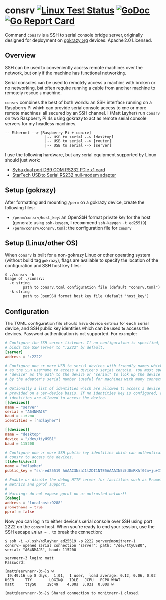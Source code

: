 # consrv [![Linux Test Status](https://github.com/mdlayher/consrv/workflows/Linux%20Test/badge.svg)](https://github.com/mdlayher/consrv/actions) [![GoDoc](https://godoc.org/github.com/mdlayher/consrv?status.svg)](https://godoc.org/github.com/mdlayher/consrv) [![Go Report Card](https://goreportcard.com/badge/github.com/mdlayher/consrv)](https://goreportcard.com/report/github.com/mdlayher/consrv)

Command `consrv` is a SSH to serial console bridge server, originally designed
for deployment on [gokrazy.org](https://gokrazy.org) devices. Apache 2.0 Licensed.

## Overview

SSH can be used to conveniently access remote machines over the network, but
only if the machine has functional networking.

Serial consoles can be used to remotely access a machine with broken or no
networking, but often require running a cable from another machine to remotely
rescue a machine.

`consrv` combines the best of both worlds: an SSH interface running on a
Raspberry Pi which can provide serial console access to one or more remote
machines, all secured by an SSH channel. I (Matt Layher) run `consrv` on two
Raspberry Pi 4s using gokrazy to act as remote serial console servers for my
headless machines.

```text
-- Ethernet --> [Raspberry Pi + consrv]
                  |-- USB to serial --> [desktop]
                  |-- USB to serial --> [router]
                  |-- USB to serial --> [server]
```

I use the following hardware, but any serial equipment supported by Linux should
just work:

- [Syba dual port DB9 COM RS232 PCIe x1
  card](https://www.amazon.com/gp/product/B003D3MFHM/)
- [StarTech USB to Serial RS232 null-modem adapter](https://www.amazon.com/gp/product/B008634VJY/)

## Setup (gokrazy)

After formatting and mounting `/perm` on a gokrazy device, create the following
files:

- `/perm/consrv/host_key`: an OpenSSH format private key for the host (generate
  using `ssh-keygen`, I recommend `ssh-keygen -t ed25519`)
- `/perm/consrv/consrv.toml`: the configuration file for `consrv`

## Setup (Linux/other OS)

When `consrv` is built for a non-gokrazy Linux or other operating system
(without build tag `gokrazy`), flags are available to specify the location of
the configuration and SSH host key files:

```
$ ./consrv -h
Usage of ./consrv:
  -c string
        path to consrv.toml configuration file (default "consrv.toml")
  -k string
        path to OpenSSH format host key file (default "host_key")
```

## Configuration

The TOML configuration file should have device entries for each serial device,
and SSH public key identities which can be used to access the devices. Password
authentication is not supported. For example:

```toml
# Configure the SSH server listener. If no configuration is specified, consrv
# binds the SSH server to ":2222" by default.
[server]
address = ":2222"

# Configure one or more USB to serial devices with friendly names which are used
# as the SSH username to access a device's serial console. You must specify either
# "device" as the path to the device or "serial" to look up the device's path
# by the adapter's serial number (useful for machines with many connections).
#
# Optionally a list of identities which are allowed to access a device may be
# provided on a per-device basis. If no identities key is configured, all
# identities are allowed to access the device.
[[devices]]
name = "server"
serial = "A64NMAJS"
baud = 115200
identities = ["mdlayher"]

[[devices]]
name = "desktop"
device = "/dev/ttyUSB1"
baud = 115200

# Configure one or more SSH public key identities which can authenticate against
# consrv to access the devices.
[[identities]]
name = "mdlayher"
public_key = "ssh-ed25519 AAAAC3NzaC1lZDI1NTE5AAAAIN5i5d0mRKAf02m+ju+I1KrAYw3Ny2IHXy88mgyragBN Matt Layher (mdlayher@gmail.com)"

# Enable or disable the debug HTTP server for facilities such as Prometheus
# metrics and pprof support.
#
# Warning: do not expose pprof on an untrusted network!
[debug]
address = "localhost:9288"
prometheus = true
pprof = false
```

Now you can log in to either device's serial console over SSH using port 2222 on
the `consrv` host. When you're ready to end your session, use the SSH escape
`ENTER ~ .` to break the connection:

```text
$ ssh -i ~/.ssh/mdlayher_ed25519 -p 2222 server@monitnerr-1
consrv> opened serial connection "server": path: "/dev/ttyUSB0", serial: "A64NMAJS", baud: 115200

servnerr-3 login: matt
Password:

[matt@servnerr-3:~]$ w
 19:49:16 up 8 days,  1:01,  1 user,  load average: 0.12, 0.06, 0.02
USER     TTY        LOGIN@   IDLE   JCPU   PCPU WHAT
matt     ttyS0     19:49    4.00s  0.03s  0.00s w

[matt@servnerr-3:~]$ Shared connection to monitnerr-1 closed.
```
